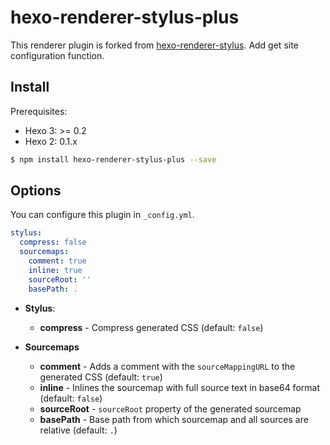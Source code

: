 # hexo-renderer-stylus-plus

This renderer plugin is forked from [hexo-renderer-stylus](https://github.com/hexojs/hexo-renderer-stylus/blob/master/lib/renderer.js). Add get site configuration function.

## Install

Prerequisites:
- Hexo 3: >= 0.2
- Hexo 2: 0.1.x

``` bash
$ npm install hexo-renderer-stylus-plus --save
```

## Options

You can configure this plugin in `_config.yml`.

``` yaml
stylus:
  compress: false
  sourcemaps:
    comment: true
    inline: true
    sourceRoot: ''
    basePath: .
```

- **Stylus**:
  - **compress** - Compress generated CSS (default: `false`)


- **Sourcemaps**
  - **comment** - Adds a comment with the `sourceMappingURL` to the generated CSS (default: `true`)
  - **inline** - Inlines the sourcemap with full source text in base64 format (default: `false`)
  - **sourceRoot** - `sourceRoot` property of the generated sourcemap
  - **basePath** - Base path from which sourcemap and all sources are relative (default: `.`)

[Stylus]: http://stylus-lang.com/
[nib]: http://tj.github.io/nib/
